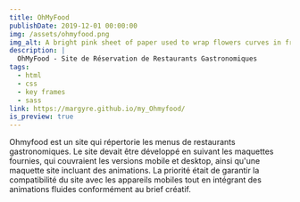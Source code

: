 ```yaml
---
title: OhMyFood
publishDate: 2019-12-01 00:00:00
img: /assets/ohmyfood.png
img_alt: A bright pink sheet of paper used to wrap flowers curves in front of rich blue background
description: |
  OhMyFood - Site de Réservation de Restaurants Gastronomiques
tags:
  - html
  - css
  - key frames
  - sass
link: https://margyre.github.io/my_Ohmyfood/
is_preview: true
---
```

Ohmyfood est un site qui répertorie les menus de restaurants gastronomiques.
Le site devait être développé en suivant les maquettes fournies, qui couvraient les versions mobile et desktop, ainsi qu'une maquette site incluant des animations. La priorité était de garantir la compatibilité du site avec les appareils mobiles tout en intégrant des animations fluides conformément au brief créatif.
